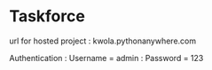 # Taskforce 
url for hosted project : kwola.pythonanywhere.com

Authentication : Username = admin
               : Password = 123


